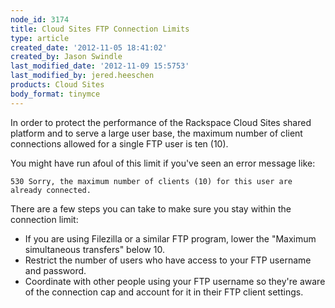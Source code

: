 ```yaml
---
node_id: 3174
title: Cloud Sites FTP Connection Limits
type: article
created_date: '2012-11-05 18:41:02'
created_by: Jason Swindle
last_modified_date: '2012-11-09 15:5753'
last_modified_by: jered.heeschen
products: Cloud Sites
body_format: tinymce
---
```


In order to protect the performance of the Rackspace Cloud Sites shared
platform and to serve a large user base, the maximum number of client
connections allowed for a single FTP user is ten (10).

You might have run afoul of this limit if you've seen an error message
like:

    530 Sorry, the maximum number of clients (10) for this user are already connected.

There are a few steps you can take to make sure you stay within the
connection limit:

-   If you are using Filezilla or a similar FTP program, lower the
    "Maximum simultaneous transfers" below 10.
-   Restrict the number of users who have access to your FTP username
    and password.
-   Coordinate with other people using your FTP username so they're
    aware of the connection cap and account for it in their FTP client
    settings.


